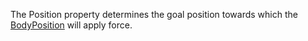 The Position property determines the goal position towards which the [BodyPosition](https://developer.roblox.com/en-us/api-reference/class/BodyPosition) will apply force.